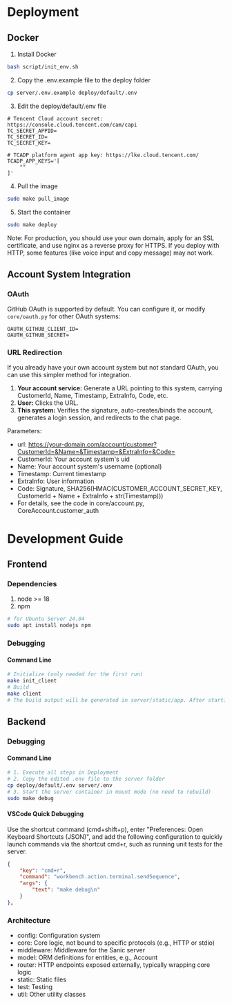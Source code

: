 # Deployment

## Docker

1. Install Docker
```bash
bash script/init_env.sh
```

2. Copy the .env.example file to the deploy folder
```bash
cp server/.env.example deploy/default/.env
```

3. Edit the deploy/default/.env file

```
# Tencent Cloud account secret: https://console.cloud.tencent.com/cam/capi
TC_SECRET_APPID=
TC_SECRET_ID=
TC_SECRET_KEY=

# TCADP platform agent app key: https://lke.cloud.tencent.com/
TCADP_APP_KEYS='[
    ""
]'
```

4. Pull the image
```bash
sudo make pull_image
```

5. Start the container
```bash
sudo make deploy
```

Note: For production, you should use your own domain, apply for an SSL certificate, and use nginx as a reverse proxy for HTTPS. If you deploy with HTTP, some features (like voice input and copy message) may not work.

## Account System Integration

### OAuth

GitHub OAuth is supported by default. You can configure it, or modify `core/oauth.py` for other OAuth systems:
```
OAUTH_GITHUB_CLIENT_ID=
OAUTH_GITHUB_SECRET=
```

### URL Redirection

If you already have your own account system but not standard OAuth, you can use this simpler method for integration.

1. **Your account service:** Generate a URL pointing to this system, carrying CustomerId, Name, Timestamp, ExtraInfo, Code, etc.
2. **User:** Clicks the URL.
3. **This system:** Verifies the signature, auto-creates/binds the account, generates a login session, and redirects to the chat page.

Parameters:

 - url: https://your-domain.com/account/customer?CustomerId=&Name=&Timestamp=&ExtraInfo=&Code=
 - CustomerId: Your account system's uid
 - Name: Your account system's username (optional)
 - Timestamp: Current timestamp
 - ExtraInfo: User information
 - Code: Signature, SHA256(HMAC(CUSTOMER_ACCOUNT_SECRET_KEY, CustomerId + Name + ExtraInfo + str(Timestamp)))
 - For details, see the code in core/account.py, CoreAccount.customer_auth

# Development Guide

## Frontend

### Dependencies

1. node >= 18
2. npm

```bash
# for Ubuntu Server 24.04
sudo apt install nodejs npm
```

### Debugging

#### Command Line
```bash
# Initialize (only needed for the first run)
make init_client
# Build
make client
# The build output will be generated in server/static/app. After starting the backend, you can access it in the browser.
```

## Backend

### Debugging

#### Command Line
```bash
# 1. Execute all steps in Deployment
# 2. Copy the edited .env file to the server folder
cp deploy/default/.env server/.env
# 3. Start the server container in mount mode (no need to rebuild)
sudo make debug
```

#### VSCode Quick Debugging

Use the shortcut command (cmd+shift+p), enter "Preferences: Open Keyboard Shortcuts (JSON)", and add the following configuration to quickly launch commands via the shortcut cmd+r, such as running unit tests for the server.

```json
{
    "key": "cmd+r",
    "command": "workbench.action.terminal.sendSequence",
    "args": {
        "text": "make debug\n"
    }
},
```

### Architecture

- config: Configuration system
- core: Core logic, not bound to specific protocols (e.g., HTTP or stdio)
- middleware: Middleware for the Sanic server
- model: ORM definitions for entities, e.g., Account
- router: HTTP endpoints exposed externally, typically wrapping core logic
- static: Static files
- test: Testing
- util: Other utility classes